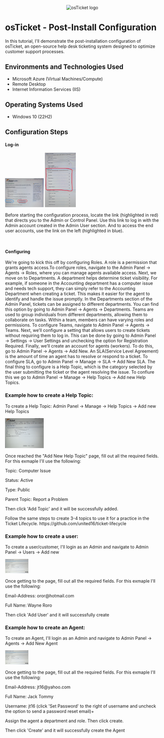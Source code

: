 <p align="center">
<img src="https://i.imgur.com/Clzj7Xs.png" alt="osTicket logo"/>
</p>

<h1>osTicket - Post-Install Configuration</h1>
In this tutorial, I'll demonstrate the post-installation configuration of osTicket, an open-source help desk ticketing system designed to optimize customer support processes. 
<br />


<h2>Environments and Technologies Used</h2>

- Microsoft Azure (Virtual Machines/Compute)
- Remote Desktop
- Internet Information Services (IIS)

<h2>Operating Systems Used </h2>

- Windows 10</b> (22H2) <br />


<h2>Configuration Steps</h2>

<h4>Log-in</h4>
<p>
<img src="link.jpg" height="25%" width="25%" alt="Link"/> <img src="Credentials.jpg" height="20%" width="20%" alt="Credentials"/> 
</p>
<p>
Before starting the configuration process, locate the link (highlighted in red) that directs you to the Admin or Control Panel. Use this link to log in with the Admin account created in the Admin User section. And to access the end user accounts, use the link on the left (highlighted in blue).
</p>
<br />

<h4>Configuring</h4>

<p>
We're going to kick this off by configuring Roles. A role is a permission that grants agents access.To configure roles, navigate to the Admin Panel → Agents → Roles, where you can manage agents available access. Next, we move on to Departments. A department helps determine ticket visibility. For example, if someone in the Accounting department has a computer issue and needs tech support, they can simply refer to the Accounting Department when creating a ticket. This makes it easier for the agent to identify and handle the issue promptly. In the Departments section of the Admin Panel, tickets can be assigned to different departments. You can find this option by going to Admin Panel → Agents → Departments. Teams are used to group individuals from different departments, allowing them to collaborate on tasks. Within a team, members can have varying roles and permissions. To configure Teams, navigate to Admin Panel → Agents → Teams. Next, we’ll configure a setting that allows users to create tickets without requiring them to log in. This can be done by going to Admin Panel → Settings → User Settings and unchecking the option for Registration Required. Finally, we’ll create an account for agents (workers). To do this, go to Admin Panel → Agents → Add New. An SLA(Service Level Agreement) is the amount of time an agent has to resolve or respond to a ticket. To configure SLA, go to Admin Panel → Manage → SLA → Add New SLA. The final thing to configure is a Help Topic, which is the category selected by the user submitting the ticket or the agent resolving the issue. To confiure this we go to Admin Panel → Manage → Help Topics → Add new Help Topics.

<br />


<h3>Example how to create a Help Topic:</h3>
<p>To create a Help Topic: Admin Panel → Manage → Help Topics → Add new Help Topics</p>

<img src="New Help Topic.jpg" height="25%" width="25%" alt="Help Topic" />

<p>Once reached the "Add New Help Topic" page, fill out all the required fields. For this exmaple I'll use the following:</p>
<p>Topic: Computer Issue</p>
<p>Status: Active</p>
<p>Type: Public</p>
<p>Parent Topic: Report a Problem</p>

<p>Then click 'Add Topic' and it will be successfully added.</p>

<p>Follow the same steps to create 3-4 topics to use it for a practice in the Ticket Lifecycle. https://github.com/united16/ticket-lifecycle</p>


<h3>Example how to create a user:</h3>

<p>To create a user/customer, I'll login as an Admin and navigate to Admin Panel → Users → Add new</p>

<p><img src="New user.jpg" height="15%" width="15%" alt="New user" /></p>

<p>Once getting to the page, fill out all the required fields. For this exmaple I'll use the following: </p>
<p>Email-Address: oror@hotmail.com</p>
<p>Full Name: Wayne Roro</p>

<p>Then click 'Add User' and it will successfully create</p>


<h3>Example how to create an Agent:</h3>

<p>To create an Agent, I'll login as an Admin and navigate to Admin Panel → Agents → Add New Agent</p>

<p><img src="New user.jpg" height="15%" width="15%" alt="New user" /></p>

<p>Once getting to the page, fill out all the required fields. For this exmaple I'll use the following: </p>
<p>Email-Address: jt16@yahoo.com</p>
<p>Full Name: Jack Tommy</p>
<p>Username: jt16 (click 'Set Password' to the right of username and uncheck the option to send a password reset email)+
</p>
<p>Assign the agent a department and role. Then click create.</p>

<p>Then click 'Create' and it will successfully create the Agent</p>
















<!-- <h2>Creating Role, Department, Teams and Users</h2>

<h4>Roles<h4/> 
 <br />
  
<p>
Enter login information and click the 'Login' button
</p>

<img src="Roles/Credentials .jpg" height="15%" width="15%" alt="Credentials"/>
<br /> <br />

Admin Panel 
<p>
  Then click 'Admin Panel'(circled in blue)
</p>
<img src="Roles/Panel.jpg" height="15%" width="15%" alt="Admin Panel"/>
<br /> <br />

Agents  
<p>
 Next, hover the cursor over 'Agents' and click on 'Roles'
</p>
<img src="Roles/Cursor.jpg" height="15%" width="15%" alt="Cursor"/>
<br /> <br />

Roles 
<p>
 Once on the Roles page, click 'Add New Role'
</p>

<img src="Roles/Adding.jpg" height="15%" width="15%" alt="Adding"/>
<br /> <br />

Naming
<p>
 Give the new role a name
</p>
<img src="Roles/Naming.jpg" height="15%" width="15%" alt="Naming"/>
<br /> <br />

Permission
<p>
After naming the role, go to the 'Permissions' section (to the right of 'Definition') and assign either full access or minimum access, depending on the level of access you want to grant.Then, click the 'Add Role' button at the bottom to create the role.
</p>
<img src="Roles/Permiss.jpg" height="15%" width="15%" alt="Permissions"/>
<br /> <br />

Success
<p>
Role has been created and will appear at the top of the list. You can click on it to modify the permissions or change the name
</p>
<img src="Roles/Success.jpg" height="15%" width="15%" alt="Success"/>
<br /> <br /> 


<h3>Department</h3> <br />

Admin Panel
<p>
 Click on 'Admin Panel'(circled in blue)
</p>
<img src="Roles/Panel.jpg" height="15%" width="15%" alt= "Panel"/>
<br /> <br />

Agents
<p>
Hover the cursor over "Agents," then click on Department.
</p>
<img src="" height="15%" width="15%" alt="Agent"/>
<br /> <br />



Before beginning the configuration process,locate the link(highlited in red) to direct you to the Admin or Control pannel to log in with the Admin account that was created in the Admin User section.
<img src="" height="25%" width="25%" alt=""/> 

<p>
</p>
<img src="" height="15%" width="15%" alt=""/>
<br /> <br />


-->
